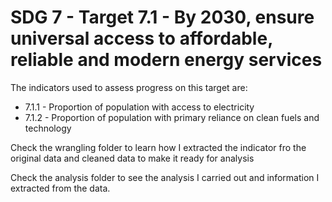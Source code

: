# SDG 7 - Target 7.1 - By 2030, ensure universal access to affordable, reliable and modern energy services


The indicators used to assess progress on this target are:

* 7.1.1 - Proportion of population with access to electricity
* 7.1.2 - Proportion of population with primary reliance on clean fuels and technology


Check the wrangling folder to learn how I extracted the indicator fro the original data and cleaned data to make it ready for analysis

Check the analysis folder to see the analysis I carried out and information I extracted from the data.
